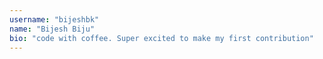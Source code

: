 ```yaml
---
username: "bijeshbk"
name: "Bijesh Biju"
bio: "code with coffee. Super excited to make my first contribution"
---
```


